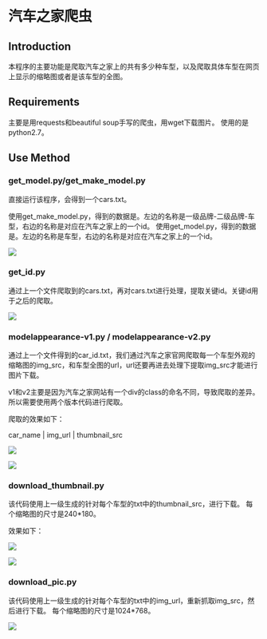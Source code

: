 # 汽车之家爬虫

## Introduction

本程序的主要功能是爬取汽车之家上的共有多少种车型，以及爬取具体车型在网页上显示的缩略图或者是该车型的全图。

## Requirements

主要是用requests和beautiful soup手写的爬虫，用wget下载图片。
使用的是python2.7。
## Use Method

### get_model.py/get_make_model.py

直接运行该程序，会得到一个cars.txt。

使用get_make_model.py，得到的数据是。左边的名称是一级品牌-二级品牌-车型，右边的名称是对应在汽车之家上的一个id。
使用get_model.py，得到的数据是。左边的名称是车型，右边的名称是对应在汽车之家上的一个id。

![](https://i.loli.net/2018/11/22/5bf66de878900.png)

### get_id.py

通过上一个文件爬取到的cars.txt，再对cars.txt进行处理，提取关键id。关键id用于之后的爬取。

![](https://i.loli.net/2018/11/22/5bf66f54a1a87.png)


### modelappearance-v1.py / modelappearance-v2.py

通过上一个文件得到的car_id.txt，我们通过汽车之家官网爬取每一个车型外观的缩略图的img_src，和车型全图的url，url还要再进去处理下提取img_src才能进行图片下载。

v1和v2主要是因为汽车之家网站有一个div的class的命名不同，导致爬取的差异。所以需要使用两个版本代码进行爬取。

爬取的效果如下：

car_name | img_url | thumbnail_src

![](https://i.loli.net/2018/11/22/5bf6712c31f7e.png)

![](https://i.loli.net/2018/11/22/5bf6718fa85ff.png)

### download_thumbnail.py

该代码使用上一级生成的针对每个车型的txt中的thumbnail_src，进行下载。
每个缩略图的尺寸是240*180。

效果如下：

![](https://i.loli.net/2018/11/22/5bf672785d0cb.png)

![](https://i.loli.net/2018/11/22/5bf672d8eedd2.png)

### download_pic.py

该代码使用上一级生成的针对每个车型的txt中的img_url，重新抓取img_src，然后进行下载。
每个缩略图的尺寸是1024*768。

![](https://i.loli.net/2018/11/22/5bf673a84879c.png)
